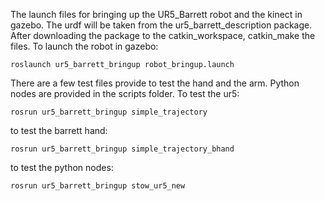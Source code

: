 The launch files for bringing up the UR5_Barrett robot and the kinect in gazebo. The urdf will be taken from the ur5_barrett_description package. After downloading the package to the catkin_workspace, catkin_make the files. To launch the robot in gazebo:

	roslaunch ur5_barrett_bringup robot_bringup.launch


There are a few test files provide to test the hand and the arm. Python nodes are provided in the scripts folder.
To test the ur5:

	rosrun ur5_barrett_bringup simple_trajectory


to test the barrett hand:

	rosrun ur5_barrett_bringup simple_trajectory_bhand


to test the python nodes:

	rosrun ur5_barrett_bringup stow_ur5_new
